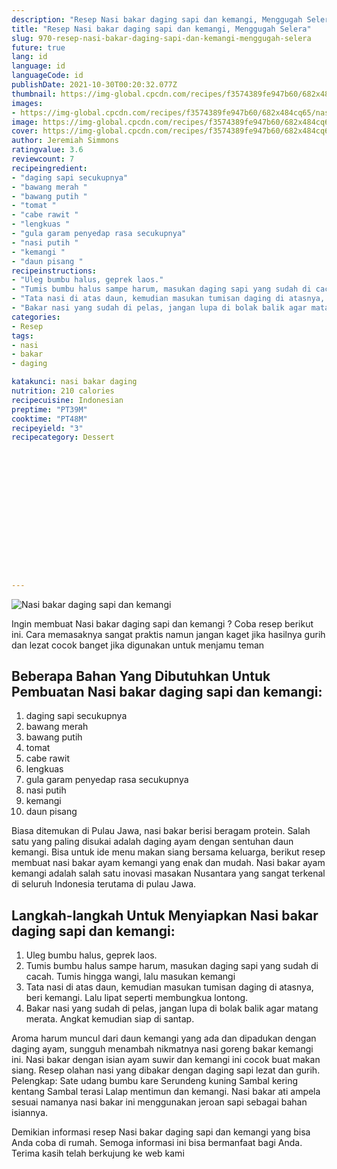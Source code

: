 ```yaml
---
description: "Resep Nasi bakar daging sapi dan kemangi, Menggugah Selera"
title: "Resep Nasi bakar daging sapi dan kemangi, Menggugah Selera"
slug: 970-resep-nasi-bakar-daging-sapi-dan-kemangi-menggugah-selera
future: true
lang: id
language: id
languageCode: id
publishDate: 2021-10-30T00:20:32.077Z 
thumbnail: https://img-global.cpcdn.com/recipes/f3574389fe947b60/682x484cq65/nasi-bakar-daging-sapi-dan-kemangi-foto-resep-utama.webp
images:
- https://img-global.cpcdn.com/recipes/f3574389fe947b60/682x484cq65/nasi-bakar-daging-sapi-dan-kemangi-foto-resep-utama.webp
image: https://img-global.cpcdn.com/recipes/f3574389fe947b60/682x484cq65/nasi-bakar-daging-sapi-dan-kemangi-foto-resep-utama.webp
cover: https://img-global.cpcdn.com/recipes/f3574389fe947b60/682x484cq65/nasi-bakar-daging-sapi-dan-kemangi-foto-resep-utama.webp
author: Jeremiah Simmons
ratingvalue: 3.6
reviewcount: 7
recipeingredient:
- "daging sapi secukupnya"
- "bawang merah "
- "bawang putih "
- "tomat "
- "cabe rawit "
- "lengkuas "
- "gula garam penyedap rasa secukupnya"
- "nasi putih "
- "kemangi "
- "daun pisang "
recipeinstructions:
- "Uleg bumbu halus, geprek laos."
- "Tumis bumbu halus sampe harum, masukan daging sapi yang sudah di cacah. Tumis hingga wangi, lalu masukan kemangi"
- "Tata nasi di atas daun, kemudian masukan tumisan daging di atasnya, beri kemangi. Lalu lipat seperti membungkua lontong."
- "Bakar nasi yang sudah di pelas, jangan lupa di bolak balik agar matang merata. Angkat kemudian siap di santap."
categories:
- Resep
tags:
- nasi
- bakar
- daging

katakunci: nasi bakar daging 
nutrition: 210 calories
recipecuisine: Indonesian
preptime: "PT39M"
cooktime: "PT48M"
recipeyield: "3"
recipecategory: Dessert


     
    
    
    
    
    
    
    
    
    
    
      
    
---
```



![Nasi bakar daging sapi dan kemangi](https://img-global.cpcdn.com/recipes/f3574389fe947b60/682x484cq65/nasi-bakar-daging-sapi-dan-kemangi-foto-resep-utama.webp)

Ingin membuat Nasi bakar daging sapi dan kemangi ? Coba resep berikut ini. Cara memasaknya sangat praktis namun jangan kaget jika hasilnya gurih dan lezat cocok banget jika digunakan untuk menjamu teman

<!--inarticleads1-->

## Beberapa Bahan Yang Dibutuhkan Untuk Pembuatan Nasi bakar daging sapi dan kemangi:

1. daging sapi secukupnya
1. bawang merah 
1. bawang putih 
1. tomat 
1. cabe rawit 
1. lengkuas 
1. gula garam penyedap rasa secukupnya
1. nasi putih 
1. kemangi 
1. daun pisang 

Biasa ditemukan di Pulau Jawa, nasi bakar berisi beragam protein. Salah satu yang paling disukai adalah daging ayam dengan sentuhan daun kemangi. Bisa untuk ide menu makan siang bersama keluarga, berikut resep membuat nasi bakar ayam kemangi yang enak dan mudah. Nasi bakar ayam kemangi adalah salah satu inovasi masakan Nusantara yang sangat terkenal di seluruh Indonesia terutama di pulau Jawa. 

<!--inarticleads2-->

## Langkah-langkah Untuk Menyiapkan Nasi bakar daging sapi dan kemangi:

1. Uleg bumbu halus, geprek laos.
1. Tumis bumbu halus sampe harum, masukan daging sapi yang sudah di cacah. Tumis hingga wangi, lalu masukan kemangi
1. Tata nasi di atas daun, kemudian masukan tumisan daging di atasnya, beri kemangi. Lalu lipat seperti membungkua lontong.
1. Bakar nasi yang sudah di pelas, jangan lupa di bolak balik agar matang merata. Angkat kemudian siap di santap.


Aroma harum muncul dari daun kemangi yang ada dan dipadukan dengan daging ayam, sungguh menambah nikmatnya nasi goreng bakar kemangi ini. Nasi bakar dengan isian ayam suwir dan kemangi ini cocok buat makan siang. Resep olahan nasi yang dibakar dengan daging sapi lezat dan gurih. Pelengkap: Sate udang bumbu kare Serundeng kuning Sambal kering kentang Sambal terasi Lalap mentimun dan kemangi. Nasi bakar ati ampela sesuai namanya nasi bakar ini menggunakan jeroan sapi sebagai bahan isiannya. 

Demikian informasi  resep Nasi bakar daging sapi dan kemangi   yang bisa Anda coba di rumah. Semoga informasi ini bisa bermanfaat bagi Anda. Terima kasih telah berkujung ke web kami
